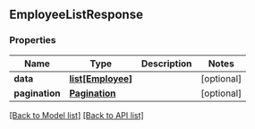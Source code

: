 ## EmployeeListResponse

### Properties
Name | Type | Description | Notes
------------ | ------------- | ------------- | -------------
**data** | [**list[Employee]**](#Employee) |  | [optional] 
**pagination** | [**Pagination**](#Pagination) |  | [optional] 

[[Back to Model list]](#documentation-for-models) [[Back to API list]](#documentation-for-api-endpoints)



